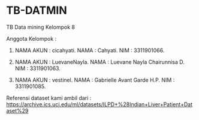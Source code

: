 # TB-DATMIN
TB Data mining Kelompok 8

Anggota Kelompok :

1. NAMA AKUN  : cicahyati.
   NAMA       : Cahyati.
   NIM        : 3311901066.

2. NAMA AKUN  : LuevaneNayla.
   NAMA       : Luevane Nayla Chairunnisa D.
   NIM        : 3311901063.

3. NAMA AKUN  : vestinel.
   NAMA       : Gabrielle Avant Garde H.P.
   NIM        : 3311901085.

Referensi dataset kami ambil dari : https://archive.ics.uci.edu/ml/datasets/ILPD+%28Indian+Liver+Patient+Dataset%29
